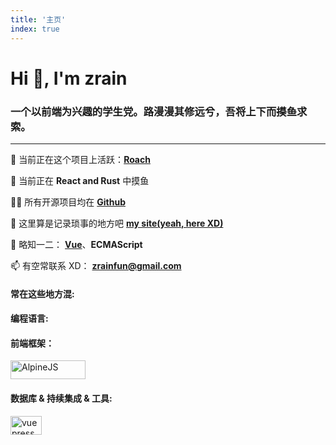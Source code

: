 ```yaml
---
title: '主页'
index: true
---
```


# Hi 👋, I'm zrain

### 一个以前端为兴趣的学生党。路漫漫其修远兮，吾将上下而~~摸鱼~~求索。

---

🔭 当前正在这个项目上活跃：[**Roach**](https://github.com/nonesrc/roach)

🌱 当前正在 **React and Rust** 中摸鱼

👨‍💻 所有开源项目均在 [**Github**](https://github.com/zRains)

📝 这里算是记录琐事的地方吧 [**my site(yeah, here XD)**](/)

💬 略知一二： [**Vue**](https://vuejs.org/)、**ECMAScript**

📫 有空常联系 XD： **zrainfun@gmail.com**

#### 常在这些地方混:

<a href="https://codepen.io/pocket-gad" target="_blank" class="iconLink" rel="noreferrer"><Icon icon="akar-icons:codepen-fill" height="28" width="40"/></a>
<a href="https://stackoverflow.com/users/14792586" target="_blank" rel="noreferrer"><Icon icon="logos:stackoverflow-icon" height="28" width="40"/></a>
<a href="https://leetcode-cn.com/u/zrains/" target="_blank" class="iconLink" rel="noreferrer"><Icon icon="cib:leetcode" height="28" width="40"/></a>

#### 编程语言:

<a href="https://www.cprogramming.com/" target="_blank" rel="noreferrer"><Icon icon="logos:c" height="30" width="40"/></a>
<a href="https://www.w3.org/html/" target="_blank" rel="noreferrer"><Icon icon="vscode-icons:file-type-html" height="30" width="40"/></a>
<a href="https://www.w3schools.com/css/" target="_blank" rel="noreferrer"><Icon icon="vscode-icons:file-type-css" height="30" width="40"/></a>
<a href="https://developer.mozilla.org/en-US/docs/Web/JavaScript" target="_blank" rel="noreferrer"><Icon icon="vscode-icons:file-type-js-official" height="30" width="40"/></a>
<a href="https://www.typescriptlang.org/" target="_blank" rel="noreferrer"><Icon icon="vscode-icons:file-type-typescript-official" height="30" width="40"/></a>
<a href="https://www.rust-lang.org" target="_blank" rel="noreferrer"><Icon icon="vscode-icons:file-type-light-rust" height="30" width="40"/></a>
<a href="https://www.python.org" target="_blank" rel="noreferrer"><Icon icon="vscode-icons:file-type-python" height="30" width="40"/></a>
<a href="https://www.java.com" target="_blank" rel="noreferrer"><Icon icon="vscode-icons:file-type-java" height="30" width="40"/></a>

#### 前端框架：

<a href="https://reactjs.org/" target="_blank" rel="noreferrer"><Icon icon="vscode-icons:file-type-reactts" height="30" width="40"/></a>
<a href="https://vuejs.org/" target="_blank" rel="noreferrer"><Icon icon="vscode-icons:file-type-vue" height="30" width="40"/></a>
<a href="https://alpinejs.dev/" target="_blank" rel="noreferrer"><img src="https://alpinejs.dev/alpine_long.svg" alt="AlpineJS" width="120" height="30"/></a>

#### 数据库 & 持续集成 & 工具:

<a href="https://www.mysql.com/" target="_blank" rel="noreferrer"><Icon icon="vscode-icons:file-type-mysql" height="30" width="40"/></a>
<a href="https://www.mongodb.com/" target="_blank" rel="noreferrer"><Icon icon="vscode-icons:file-type-mongo" height="30" width="40"/></a>
<a href="https://redis.io" target="_blank" rel="noreferrer"><Icon icon="logos:redis" height="30" width="40"/></a>
<a href="https://www.jenkins.io" target="_blank" rel="noreferrer"><Icon icon="vscode-icons:file-type-jenkins" height="30" width="40"/></a>
<a href="https://git-scm.com/" target="_blank" rel="noreferrer"><Icon icon="bi:git" color="#f03c2e" height="30" width="40"/></a>
<a href="https://www.docker.com/" target="_blank" rel="noreferrer"><Icon icon="vscode-icons:file-type-docker" height="30" width="40"/></a>
<a href="https://vuepress.vuejs.org/" target="_blank" rel="noreferrer"><img src="https://raw.githubusercontent.com/AliasIO/wappalyzer/master/src/drivers/webextension/images/icons/VuePress.svg" alt="vuepress" width="50" height="30"/></a>
<a href="https://circleci.com" target="_blank" rel="noreferrer"><Icon icon="vscode-icons:file-type-light-circleci" color="#f03c2e" height="30" width="40"/></a>
<a href="https://concourse-ci.org" target="_blank" rel="noreferrer"><Icon icon="logos:concourse" color="#f03c2e" width="40" height="30" /></a>
